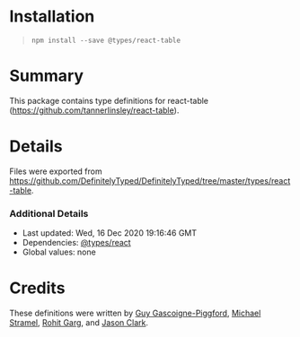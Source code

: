 # Installation
> `npm install --save @types/react-table`

# Summary
This package contains type definitions for react-table (https://github.com/tannerlinsley/react-table).

# Details
Files were exported from https://github.com/DefinitelyTyped/DefinitelyTyped/tree/master/types/react-table.

### Additional Details
 * Last updated: Wed, 16 Dec 2020 19:16:46 GMT
 * Dependencies: [@types/react](https://npmjs.com/package/@types/react)
 * Global values: none

# Credits
These definitions were written by [Guy Gascoigne-Piggford](https://github.com/ggascoigne), [Michael Stramel](https://github.com/stramel), [Rohit Garg](https://github.com/gargroh), and [Jason Clark](https://github.com/riceboyler).
